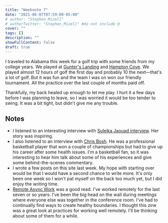 ```yaml
---
title: "Weeknote 7"
date: "2021-06-07T07:59:00-05:00"
# author: "Stephen Mizell"
# authorTwitter: "Stephen_Mizell" #do not include @
cover: ""
tags: []
description: ""
showFullContent: false
draft: true
---
```


I traveled to Alabama this week for a golf trip with some friends from my college years. We played at [Gunter's Landing](https://www.gunterslandinggolf.com/) and [Hampton Cove](https://rtjgolf.com/hamptoncove/). We played almost 12 hours of golf the first day and probably 10 the next—that's a lot of golf. But it was fun and the team I was on won our friendly tournament. All the practice over the last couple of months paid off. 

Thankfully, my back healed up enough to let me play. I hurt it a few days before I was planning to leave, so I was worried it would be too tender to swing. It was a bit tight, but didn't give me any trouble.

## Notes

* I listened to an interesting interview with [Suleika Jaouad interview](https://tim.blog/2021/06/01/suleika-jaouad/). Her story was inspiring.
* I also listened to an interview with [Chris Bosh](https://tim.blog/2021/05/25/chris-bosh/). He was a professional basketball player that won a couple of championships but had to give up his career after some health issues. I'm a basketball fan, so it was interesting to hear him talk about some of his experiences and give some behind-the-scenes commentary.
* I wrote a few posts on this site last week. My hope with starting over would be that I would have a second chance to write more. It's only been one week so I won't pat myself on the back too much yet, but I did enjoy the writing time.
* [Remote Async Work](https://www.jeremiahlee.com/posts/remote-async-work/) was a good read. I've worked remotely for the last seven or so years. I've been the big head on the wall during meetings where everyone else was together in the conference room. I've had to continually find ways to create healthy boundaries. I thought this zine was a great look at practices for working well remotely. I'll be thinking about some of them for a while.

